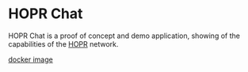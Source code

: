# HOPR Chat

HOPR Chat is a proof of concept and demo application, showing of the
capabilities of the [HOPR](https://github.com/hoprnet/hopr-core) network.

[docker image](https://hub.docker.com/r/hopr/chat)
